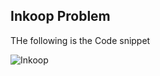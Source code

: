 

<h2> Inkoop Problem </h2>

THe following is the Code snippet

![Inkoop](https://user-images.githubusercontent.com/76864645/129741953-984fc71e-fda4-4134-800e-d535da4938f4.jpg)
